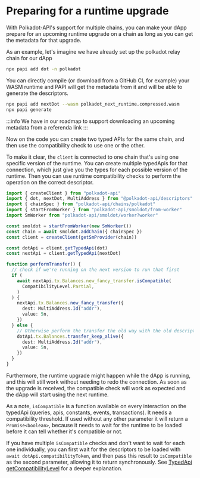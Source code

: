 # Preparing for a runtime upgrade

With Polkadot-API's support for multiple chains, you can make your dApp prepare for an upcoming runtime upgrade on a chain as long as you can get the metadata for that upgrade.

As an example, let's imagine we have already set up the polkadot relay chain for our dApp

```sh
npx papi add dot -n polkadot
```

You can directly compile (or download from a GitHub CI, for example) your WASM runtime and PAPI will get the metadata from it and will be able to generate the descriptors.

```sh
npx papi add nextDot --wasm polkadot_next_runtime.compressed.wasm
npx papi generate
```

:::info
We have in our roadmap to support downloading an upcoming metadata from a referenda link
:::

Now on the code you can create two typed APIs for the same chain, and then use the compatibility check to use one or the other.

To make it clear, the `client` is connected to one chain that's using one specific version of the runtime. You can create multiple typedApis for that connection, which just give you the types for each possible version of the runtime. Then you can use runtime compatibility checks to perform the operation on the correct descriptor.

```ts
import { createClient } from "polkadot-api"
import { dot, nextDot, MultiAddress } from "@polkadot-api/descriptors"
import { chainSpec } from "polkadot-api/chains/polkadot"
import { startFromWorker } from "polkadot-api/smoldot/from-worker"
import SmWorker from "polkadot-api/smoldot/worker?worker"

const smoldot = startFromWorker(new SmWorker())
const chain = await smoldot.addChain({ chainSpec })
const client = createClient(getSmProvider(chain))

const dotApi = client.getTypedApi(dot)
const nextApi = client.getTypedApi(nextDot)

function performTransfer() {
  // check if we're running on the next version to run that first
  if (
    await nextApi.tx.Balances.new_fancy_transfer.isCompatible(
      CompatibilityLevel.Partial,
    )
  ) {
    nextApi.tx.Balances.new_fancy_transfer({
      dest: MultiAddress.Id("addr"),
      value: 5n,
    })
  } else {
    // Otherwise perform the transfer the old way with the old descriptors
    dotApi.tx.Balances.transfer_keep_alive({
      dest: MultiAddress.Id("addr"),
      value: 5n,
    })
  }
}
```

Furthermore, the runtime upgrade might happen while the dApp is running, and this will still work without needing to redo the connection. As soon as the upgrade is received, the compatible check will work as expected and the dApp will start using the next runtime.

As a note, `isCompatible` is a function available on every interaction on the typedApi (queries, apis, constants, events, transactions). It needs a compatibility threshold. If used without any other parameter it will return a `Promise<boolean>`, because it needs to wait for the runtime to be loaded before it can tell whether it's compatible or not.

If you have multiple `isCompatible` checks and don't want to wait for each one individually, you can first wait for the descriptors to be loaded with `await dotApi.compatibilityToken`, and then pass this result to `isCompatible` as the second parameter, allowing it to return synchronously. See [TypedApi getCompatibilityLevel](/typed#getcompatibilitylevel) for a deeper explanation.

